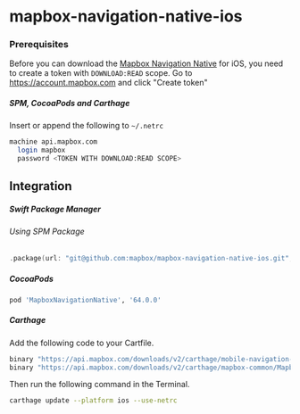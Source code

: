 # mapbox-navigation-native-ios

### Prerequisites

Before you can download the [Mapbox Navigation Native](https://github.com/mapbox/mapbox-navigation-native) for iOS, you need to create a token with `DOWNLOAD:READ` scope.
Go to https://account.mapbox.com and click "Create token"

##### SPM, CocoaPods and Carthage
Insert or append the following to `~/.netrc`

```bash
machine api.mapbox.com
  login mapbox
  password <TOKEN WITH DOWNLOAD:READ SCOPE>
```

## Integration

##### Swift Package Manager

###### Using SPM Package

```swift
.package(url: "git@github.com:mapbox/mapbox-navigation-native-ios.git", from: "64.0.0"),
```

##### CocoaPods

```ruby
pod 'MapboxNavigationNative', '64.0.0'
```

##### Carthage

Add the following code to your Cartfile.

```bash
binary "https://api.mapbox.com/downloads/v2/carthage/mobile-navigation-native/MapboxNavigationNative.json" == 64.0.0
binary "https://api.mapbox.com/downloads/v2/carthage/mapbox-common/MapboxCommon-ios.json" == 17.1.0
```

Then run the following command in the Terminal.
```bash
carthage update --platform ios --use-netrc
```
